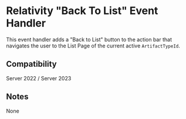 # Relativity "Back To List" Event Handler
This event handler adds a "Back to List" button to the action bar that navigates the user to the List Page of the current active `ArtifactTypeId`.

## Compatibility
Server 2022 / Server 2023

## Notes
None